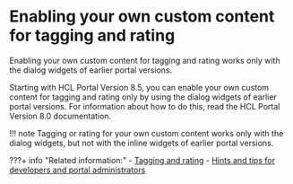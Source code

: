 # Enabling your own custom content for tagging and rating

Enabling your own custom content for tagging and rating works only with the dialog widgets of earlier portal versions.

Starting with HCL Portal Version 8.5, you can enable your own custom content for tagging and rating only by using the dialog widgets of earlier portal versions. For information about how to do this, read the HCL Portal Version 8.0 documentation.

!!! note
    Tagging or rating for your own custom content works only with the dialog widgets, but not with the inline widgets of earlier portal versions.


???+ info "Related information:"
    - [Tagging and rating](../index.md)
    - [Hints and tips for developers and portal administrators](../tagging_rating/hints_tips_tag_rate/index.md)

